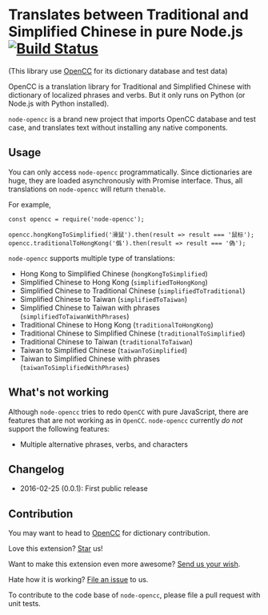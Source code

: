 # Translates between Traditional and Simplified Chinese in pure Node.js [![Build Status](https://travis-ci.org/compulim/node-opencc.svg?branch=master)](https://travis-ci.org/compulim/node-opencc)

(This library use [OpenCC](https://github.com/byvoid/opencc) for its dictionary database and test data)

OpenCC is a translation library for Traditional and Simplified Chinese with dictionary of localized phrases and verbs. But it only runs on Python (or Node.js with Python installed).

`node-opencc` is a brand new project that imports OpenCC database and test case, and translates text without installing any native components.

## Usage
You can only access `node-opencc` programmatically. Since dictionaries are huge, they are loaded asynchronously with Promise interface. Thus, all translations on `node-opencc` will return `thenable`.

For example,

```
const opencc = require('node-opencc');

opencc.hongKongToSimplified('滑鼠').then(result => result === '鼠标');
opencc.traditionalToHongKong('僞').then(result => result === '偽');
```

`node-opencc` supports multiple type of translations:
* Hong Kong to Simplified Chinese (`hongKongToSimplified`)
* Simplified Chinese to Hong Kong (`simplifiedToHongKong`)
* Simplified Chinese to Traditional Chinese (`simplifiedToTraditional`)
* Simplified Chinese to Taiwan (`simplifiedToTaiwan`)
* Simplified Chinese to Taiwan with phrases (`simplifiedToTaiwanWithPhrases`)
* Traditional Chinese to Hong Kong (`traditionalToHongKong`)
* Traditional Chinese to Simplified Chinese (`traditionalToSimplified`)
* Traditional Chinese to Taiwan (`traditionalToTaiwan`)
* Taiwan to Simplified Chinese (`taiwanToSimplified`)
* Taiwan to Simplified Chinese with phrases (`taiwanToSimplifiedWithPhrases`)

## What's not working
Although `node-opencc` tries to redo `OpenCC` with pure JavaScript, there are features that are not working as in `OpenCC`. `node-opencc` currently _do not_ support the following features:

* Multiple alternative phrases, verbs, and characters

## Changelog
* 2016-02-25 (0.0.1): First public release

## Contribution
You may want to head to [OpenCC](https://github.com/byvoid/opencc) for dictionary contribution.

Love this extension? [Star](https://github.com/compulim/node-opencc/stargazers) us!

Want to make this extension even more awesome? [Send us your wish](https://github.com/compulim/node-opencc/issues/new/).

Hate how it is working? [File an issue](https://github.com/compulim/node-opencc/issues/new/) to us.

To contribute to the code base of `node-opencc`, please file a pull request with unit tests.
